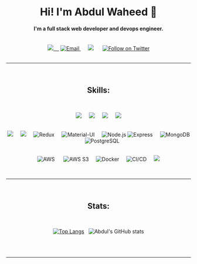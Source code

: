 <h1 align="center">Hi! I'm Abdul Waheed 🙂</h1>
<h4 align="center">I'm a full stack web developer and devops engineer.</h4>

<br>
<div align="center">
<a href="https://www.linkedin.com/in/jeremy-cusinmermet/"><img src="https://img.shields.io/badge/-LinkedIn-0a66c2?style=for-the-badge&logo=linkedin&logoColor=fff&labelColor=282828">&nbsp;&nbsp;&nbsp;&nbsp;</a>
  <a href="mailto:abdulwaheed0776@gmail.com"><img title="Email" src="https://img.shields.io/badge/Gmail-D14836?style=for-the-badge&logo=gmail&logoColor=white" /> </a>
  &nbsp;&nbsp;&nbsp;&nbsp;
<a href="https://github.com/jrmydix"><img src="https://img.shields.io/badge/-Github-f0f6fc?style=for-the-badge&logo=github&logoColor=fff&labelColor=282828"></a>
  &nbsp;&nbsp;&nbsp;&nbsp;
  <a href="https://twitter.com/abdulwaheed0776"><img title="Follow on Twitter" src= "https://img.shields.io/badge/Twitter-%231DA1F2.svg?style=for-the-badge&logo=Twitter&logoColor=white"></a>
<br><br>
</div>
<hr>
<br><h2 align="center">Skills:</h2><br>

<p>
<div align="center">
  <img src="https://img.shields.io/badge/-HTML-ff6600?style=for-the-badge&logo=html5&logoColor=ff6600&labelColor=282828"> &nbsp;&nbsp;&nbsp;&nbsp;<img src="https://img.shields.io/badge/-CSS-264ee4?style=for-the-badge&logo=css3&logoColor=264ee4&labelColor=282828">&nbsp;&nbsp;&nbsp;&nbsp;
  <img src="https://img.shields.io/badge/-Sass-bf4080?style=for-the-badge&logo=sass&logoColor=bf4080&labelColor=282828">&nbsp;&nbsp;&nbsp;&nbsp;
  <img src="https://img.shields.io/badge/-Bootstrap-860afb?style=for-the-badge&logo=bootstrap&logoColor=860afb&labelColor=282828">

<br><img src="https://img.shields.io/badge/-JavaScript-f7df1e?style=for-the-badge&logo=javascript&logoColor=f7df1e&labelColor=282828">&nbsp;&nbsp;&nbsp;&nbsp;
<img src="https://img.shields.io/badge/-React-5cd9ff?style=for-the-badge&logo=react&logoColor=5cd9ff&labelColor=282828">&nbsp;&nbsp;&nbsp;&nbsp;
![Redux](https://img.shields.io/badge/-Redux-764ABC?style=for-the-badge&logo=redux&logoColor=white&labelColor=282828)&nbsp;&nbsp;&nbsp;&nbsp;
![Material-UI](https://img.shields.io/badge/-Material--UI-0081CB?style=for-the-badge&logo=material-ui&logoColor=white&labelColor=282828)&nbsp;&nbsp;&nbsp;&nbsp;
![Node.js](https://img.shields.io/badge/-Node.js-339933?style=for-the-badge&logo=node.js&logoColor=white&labelColor=282828)
![Express](https://img.shields.io/badge/-Express-000000?style=for-the-badge&logo=express&logoColor=white&labelColor=282828)&nbsp;&nbsp;&nbsp;&nbsp;
![MongoDB](https://img.shields.io/badge/-MongoDB-47A248?style=for-the-badge&logo=mongodb&logoColor=white&labelColor=282828)&nbsp;&nbsp;&nbsp;&nbsp;
![PostgreSQL](https://img.shields.io/badge/-PostgreSQL-336791?style=for-the-badge&logo=postgresql&logoColor=white&labelColor=282828)

<br>![AWS](https://img.shields.io/badge/-AWS-232F3E?style=for-the-badge&logo=amazon-aws&logoColor=white&labelColor=282828)
&nbsp;&nbsp;&nbsp;&nbsp;
![AWS S3](https://img.shields.io/badge/-AWS%20S3-569A31?style=for-the-badge&logo=amazon-s3&logoColor=white&labelColor=282828)&nbsp;&nbsp;&nbsp;&nbsp;
![Docker](https://img.shields.io/badge/-Docker-2496ED?style=for-the-badge&logo=docker&logoColor=white&labelColor=282828)&nbsp;&nbsp;&nbsp;&nbsp;
![CI/CD](https://img.shields.io/badge/-CI/CD-44AEE2?style=for-the-badge&logo=circleci&logoColor=white&labelColor=282828)&nbsp;&nbsp;&nbsp;&nbsp;
<img src="https://img.shields.io/badge/-Git-f05030?style=for-the-badge&logo=git&logoColor=f05030&labelColor=282828">

</div>
</p><br>
<hr>
<br><h2 align="center">Stats:</h2><br>

<div align="center">

[![Top Langs](https://github-readme-stats.vercel.app/api/top-langs/?username=abdulwaheed76&layout=compact&theme=dark)](https://github.com/abdulwaheed76)&nbsp;&nbsp;
![Abdul's GitHub stats](https://github-readme-stats.vercel.app/api?username=abdulwaheed76&count_private=true&show_icons=true&theme=dark&hide=issues)

</div><br>

<br>

<hr>
